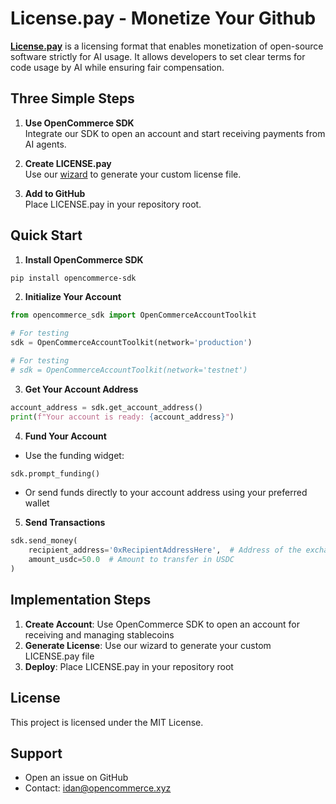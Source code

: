 # License.pay - Monetize Your Github

[**License.pay**](https://vercel.com/open-commerce/licence-pay-app) is a licensing format that enables monetization of open-source software strictly for AI usage. It allows developers to set clear terms for code usage by AI while ensuring fair compensation.

## Three Simple Steps

1. **Use OpenCommerce SDK**  
   Integrate our SDK to open an account and start receiving payments from AI agents.

2. **Create LICENSE.pay**  
   Use our [wizard](https://licence-pay-app.vercel.app/) to generate your custom license file.

3. **Add to GitHub**  
   Place LICENSE.pay in your repository root.

## Quick Start

1. **Install OpenCommerce SDK**
```bash
pip install opencommerce-sdk
```

2. **Initialize Your Account**
```python
from opencommerce_sdk import OpenCommerceAccountToolkit

# For testing
sdk = OpenCommerceAccountToolkit(network='production')

# For testing
# sdk = OpenCommerceAccountToolkit(network='testnet')
```

3. **Get Your Account Address**
```python
account_address = sdk.get_account_address()
print(f"Your account is ready: {account_address}")
```

4. **Fund Your Account**
- Use the funding widget:
```python
sdk.prompt_funding()
```
- Or send funds directly to your account address using your preferred wallet

5. **Send Transactions**
```python
sdk.send_money(
    recipient_address='0xRecipientAddressHere',  # Address of the exchange or off-ramp
    amount_usdc=50.0  # Amount to transfer in USDC
)
```

## Implementation Steps

1. **Create Account**: Use OpenCommerce SDK to open an account for receiving and managing stablecoins
2. **Generate License**: Use our wizard to generate your custom LICENSE.pay file
3. **Deploy**: Place LICENSE.pay in your repository root

## License

This project is licensed under the MIT License.

## Support

- Open an issue on GitHub
- Contact: idan@opencommerce.xyz
